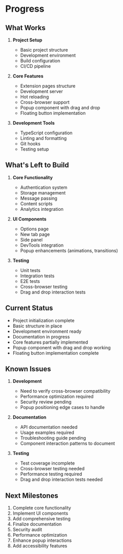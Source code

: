 # Progress

## What Works
1. **Project Setup**
   - Basic project structure
   - Development environment
   - Build configuration
   - CI/CD pipeline

2. **Core Features**
   - Extension pages structure
   - Development server
   - Hot reloading
   - Cross-browser support
   - Popup component with drag and drop
   - Floating button implementation

3. **Development Tools**
   - TypeScript configuration
   - Linting and formatting
   - Git hooks
   - Testing setup

## What's Left to Build
1. **Core Functionality**
   - Authentication system
   - Storage management
   - Message passing
   - Content scripts
   - Analytics integration

2. **UI Components**
   - Options page
   - New tab page
   - Side panel
   - DevTools integration
   - Popup enhancements (animations, transitions)

3. **Testing**
   - Unit tests
   - Integration tests
   - E2E tests
   - Cross-browser testing
   - Drag and drop interaction tests

## Current Status
- Project initialization complete
- Basic structure in place
- Development environment ready
- Documentation in progress
- Core features partially implemented
- Popup component with drag and drop working
- Floating button implementation complete

## Known Issues
1. **Development**
   - Need to verify cross-browser compatibility
   - Performance optimization required
   - Security review pending
   - Popup positioning edge cases to handle

2. **Documentation**
   - API documentation needed
   - Usage examples required
   - Troubleshooting guide pending
   - Component interaction patterns to document

3. **Testing**
   - Test coverage incomplete
   - Cross-browser testing needed
   - Performance testing required
   - Drag and drop interaction tests needed

## Next Milestones
1. Complete core functionality
2. Implement UI components
3. Add comprehensive testing
4. Finalize documentation
5. Security audit
6. Performance optimization
7. Enhance popup interactions
8. Add accessibility features 